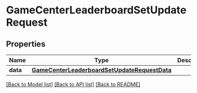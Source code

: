 # GameCenterLeaderboardSetUpdateRequest

## Properties
Name | Type | Description | Notes
------------ | ------------- | ------------- | -------------
**data** | [**GameCenterLeaderboardSetUpdateRequestData**](GameCenterLeaderboardSetUpdateRequestData.md) |  | 

[[Back to Model list]](../README.md#documentation-for-models) [[Back to API list]](../README.md#documentation-for-api-endpoints) [[Back to README]](../README.md)



